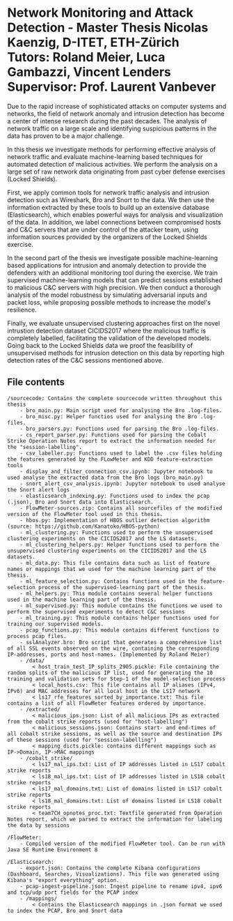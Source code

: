Network Monitoring and Attack Detection - Master Thesis
Nicolas Kaenzig, D-ITET, ETH-Zürich  
Tutors: Roland Meier, Luca Gambazzi, Vincent Lenders  
Supervisor: Prof. Laurent Vanbever
=========================================

Due to the rapid increase of sophisticated attacks on computer systems and networks, the field of network anomaly and intrusion detection has become a center of intense research during the past decades. The analysis of network traffic on a large scale and identifying suspicious patterns in the data has proven to be a major challenge.

In this thesis we investigate methods for performing effective analysis of network traffic and evaluate machine-learning based techniques for automated detection of malicious activities. We perform the analysis on a large set of raw network data originating from past cyber defense exercises (Locked Shields).

First, we apply common tools for network traffic analysis and intrusion detection such as Wireshark, Bro and Snort to the data. We then use the information extracted by these tools to build up an extensive database (Elasticsearch), which enables powerful ways for analysis and visualization of the data. In addition, we label connections between compromised hosts and C&C servers that are under control of the attacker team, using information sources provided by the organizers of the Locked Shields exercise.

In the second part of the thesis we investigate possible machine-learning based applications for intrusion and anomaly detection to provide the defenders with an additional monitoring tool during the exercise. We train supervised machine-learning models that can predict sessions established to malicious C&C servers with high precision. We then conduct a thorough analysis of the model robustness by simulating adversarial inputs and packet loss, while proposing possible methods to increase the model's resilience.

Finally, we evaluate unsupervised clustering approaches first on the novel intrustion detection dataset CICIDS2017 where the malicious traffic is completely labelled, facilitating the validation of the developed models. Going back to the Locked Shields data we proof the feasibility of unsupervised methods for intrusion detection on this data by reporting high detection rates of the C&C sessions mentioned above.


File contents
--------

```
/sourcecode: Contains the complete sourcecode written throughout this thesis
    - bro_main.py: Main script used for analysing the Bro .log-files.
    - bro_misc.py: Helper functios used for analysing the Bro .log-files.
    - bro_parsers.py: Functions used for parsing the Bro .log-files.
    - cs_report_parser.py: Functions used for parsing the Cobalt Strike Operation Notes report to extract the information needed for the "session-labelling".
    - csv_labeller.py: Functions used to label the .csv files holding the features generated by the FLowMeter and KDD feature-extraction tools
    - display_and_filter_connection_csv.ipynb: Jupyter notebook to used analyse the extracted data from the Bro logs (bro_main.py)
    - snort_alert_csv_analysis.ipynb: Jupyter notebook to used analyse the Snort alert logs
    - elasticsearch_indexing.py: Functions used to index the pcap (.json), Bro and Snort data into Elasticsearch.
    - FlowMeter-sources.zip: Contains all sourcefiles of the modified version of the FlowMeter tool used in this thesis.
    - hbos.py: Implementation of HBOS outlier detection algorithm (source: https://github.com/Kanatoko/HBOS-python)
    - ml_clustering.py: Functions used to perform the unsupervised clustering experiments on the CICIDS2017 and the LS datasets.
    - ml_clustering_helpers.py: Helper functions used to perform the unsupervised clustering experiments on the CICIDS2017 and the LS datasets.
    - ml_data.py: This file contains data such as list of feature names or mappings that we used for the machine learning part of the thesis.
    - ml_feature_selection.py: Contains functions used in the feature-selection process of the supervised-learning part of the thesis.
    - ml_helpers.py: This module contains several helper functions used in the machine learning part of the thesis.
    - ml_supervised.py: This module contains the functions we used to perform the supervised experiments to detect C&C sessions
    - ml_training.py: This module contains helper functions used for training our supervised models.
    - pcap_functions.py: This module contains different functions to process pcap files.
    - sslAnalyzer.bro: Bro script that generates a comprehensive list of all SSL events observed on the wire, containing the corresponding IP-addresses, ports and host-names. (Implemented by Roland Meier)
    - /data/ 
        < host_train_test_IP_splits_2905.pickle: File containing the random splits of the malicious IP list, used for generating the 10 training and validation sets for Step-1 of the model-selection process
        < local_hosts.csv: This file contains all IP aliases (IPv4, IPv6) and MAC addresses for all local host in the LS17 network
        < ls17_rfe_features_sorted_by_importance.txt: This file contains a list of all FlowMeter features ordered by importance.
    - /extracted/
        < malicious_ips.json: List of all malicious IPs as extracted from the cobalt strike reports (used for "host-labelling")
        < malicious_sessions.json: Contains start- and end-times of all cobalt strike sessions, as well as the source and destination IPs of these sessions (used for "session-labelling")
        < mapping_dicts.pickle: contains different mappings such as IP->Domain, IP->MAC mappings
    - /cobalt_strike/
        < ls17_mal_ips.txt: List of IP addresses listed in LS17 cobalt strike reports
        < ls18_mal_ips.txt: List of IP addresses listed in LS18 cobalt strike reports
        < ls17_mal_domains.txt: List of domains listed in LS17 cobalt strike reports
        < ls18_mal_domains.txt: List of domains listed in LS18 cobalt strike reports
        < team7CH_opnotes_proc.txt: Textfile generated from Operation Notes report, which we parsed to extract the information for labeling the data by sessions
```
    
```    
/FlowMeter:
    - Compiled version of the modified FlowMeter tool. Can be run with Java SE Runtime Environment 8
```

```    
/Elasticsearch:
    - export.json: Contains the complete Kibana configurations (Dashboard, Searches, Visualizations). This file was generated using Kibana's "export everything" option.
    - pcap-ingest-pipeline.json: Ingest pipeline to rename ipv4, ipv6 and tcp/udp port fields for the PCAP index
    - /mappings/
        < Contains the Elasticsearch mappings in .json format we used to index the PCAP, Bro and Snort data
```
